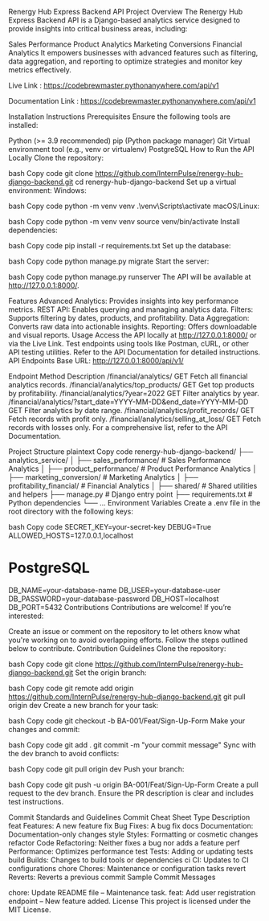 Renergy Hub Express Backend API
Project Overview
The Renergy Hub Express Backend API is a Django-based analytics service designed to provide insights into critical business areas, including:

Sales Performance
Product Analytics
Marketing Conversions
Financial Analytics
It empowers businesses with advanced features such as filtering, data aggregation, and reporting to optimize strategies and monitor key metrics effectively.

Live Link : https://codebrewmaster.pythonanywhere.com/api/v1


Documentation Link : https://codebrewmaster.pythonanywhere.com/api/v1


Installation Instructions
Prerequisites
Ensure the following tools are installed:

Python (>= 3.9 recommended)
pip (Python package manager)
Git
Virtual environment tool (e.g., venv or virtualenv)
PostgreSQL
How to Run the API Locally
Clone the repository:

bash
Copy code
git clone https://github.com/InternPulse/renergy-hub-django-backend.git
cd renergy-hub-django-backend
Set up a virtual environment:
Windows:

bash
Copy code
python -m venv venv
.\venv\Scripts\activate
macOS/Linux:

bash
Copy code
python -m venv venv
source venv/bin/activate
Install dependencies:

bash
Copy code
pip install -r requirements.txt
Set up the database:

bash
Copy code
python manage.py migrate
Start the server:

bash
Copy code
python manage.py runserver
The API will be available at http://127.0.0.1:8000/.

Features
Advanced Analytics: Provides insights into key performance metrics.
REST API: Enables querying and managing analytics data.
Filters: Supports filtering by dates, products, and profitability.
Data Aggregation: Converts raw data into actionable insights.
Reporting: Offers downloadable and visual reports.
Usage
Access the API locally at http://127.0.0.1:8000/ or via the Live Link.
Test endpoints using tools like Postman, cURL, or other API testing utilities.
Refer to the API Documentation for detailed instructions.
API Endpoints
Base URL: http://127.0.0.1:8000/api/v1/

Endpoint	Method	Description
/financial/analytics/	GET	Fetch all financial analytics records.
/financial/analytics/top_products/	GET	Get top products by profitability.
/financial/analytics/?year=2022	GET	Filter analytics by year.
/financial/analytics/?start_date=YYYY-MM-DD&end_date=YYYY-MM-DD	GET	Filter analytics by date range.
/financial/analytics/profit_records/	GET	Fetch records with profit only.
/financial/analytics/selling_at_loss/	GET	Fetch records with losses only.
For a comprehensive list, refer to the API Documentation.

Project Structure
plaintext
Copy code
renergy-hub-django-backend/
├── analytics_service/
│   ├── sales_performance/      # Sales Performance Analytics
│   ├── product_performance/    # Product Performance Analytics
│   ├── marketing_conversion/   # Marketing Analytics
│   ├── profitability_financial/ # Financial Analytics
│   ├── shared/                 # Shared utilities and helpers
├── manage.py                   # Django entry point
├── requirements.txt            # Python dependencies
└── ...
Environment Variables
Create a .env file in the root directory with the following keys:

bash
Copy code
SECRET_KEY=your-secret-key
DEBUG=True
ALLOWED_HOSTS=127.0.0.1,localhost

# PostgreSQL
DB_NAME=your-database-name
DB_USER=your-database-user
DB_PASSWORD=your-database-password
DB_HOST=localhost
DB_PORT=5432
Contributions
Contributions are welcome! If you’re interested:

Create an issue or comment on the repository to let others know what you're working on to avoid overlapping efforts.
Follow the steps outlined below to contribute.
Contribution Guidelines
Clone the repository:

bash
Copy code
git clone https://github.com/InternPulse/renergy-hub-django-backend.git
Set the origin branch:

bash
Copy code
git remote add origin https://github.com/InternPulse/renergy-hub-django-backend.git
git pull origin dev
Create a new branch for your task:

bash
Copy code
git checkout -b BA-001/Feat/Sign-Up-Form
Make your changes and commit:

bash
Copy code
git add .
git commit -m "your commit message"
Sync with the dev branch to avoid conflicts:

bash
Copy code
git pull origin dev
Push your branch:

bash
Copy code
git push -u origin BA-001/Feat/Sign-Up-Form
Create a pull request to the dev branch. Ensure the PR description is clear and includes test instructions.

Commit Standards and Guidelines
Commit Cheat Sheet
Type	Description
feat	Features: A new feature
fix	Bug Fixes: A bug fix
docs	Documentation: Documentation-only changes
style	Styles: Formatting or cosmetic changes
refactor	Code Refactoring: Neither fixes a bug nor adds a feature
perf	Performance: Optimizes performance
test	Tests: Adding or updating tests
build	Builds: Changes to build tools or dependencies
ci	CI: Updates to CI configurations
chore	Chores: Maintenance or configuration tasks
revert	Reverts: Reverts a previous commit
Sample Commit Messages

chore: Update README file – Maintenance task.
feat: Add user registration endpoint – New feature added.
License
This project is licensed under the MIT License.











